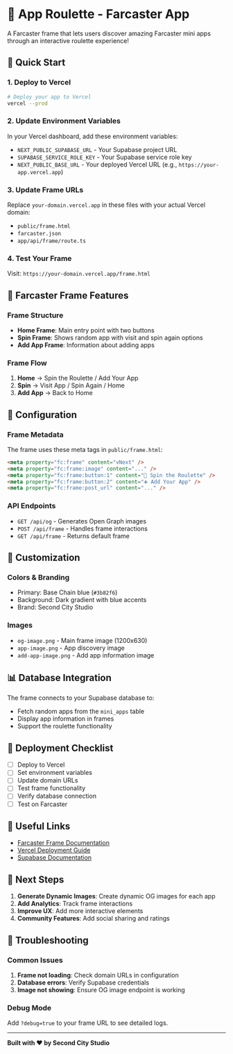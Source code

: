 # 🎰 App Roulette - Farcaster App

A Farcaster frame that lets users discover amazing Farcaster mini apps through an interactive roulette experience!

## 🚀 Quick Start

### 1. Deploy to Vercel
```bash
# Deploy your app to Vercel
vercel --prod
```

### 2. Update Environment Variables
In your Vercel dashboard, add these environment variables:
- `NEXT_PUBLIC_SUPABASE_URL` - Your Supabase project URL
- `SUPABASE_SERVICE_ROLE_KEY` - Your Supabase service role key
- `NEXT_PUBLIC_BASE_URL` - Your deployed Vercel URL (e.g., `https://your-app.vercel.app`)

### 3. Update Frame URLs
Replace `your-domain.vercel.app` in these files with your actual Vercel domain:
- `public/frame.html`
- `farcaster.json`
- `app/api/frame/route.ts`

### 4. Test Your Frame
Visit: `https://your-domain.vercel.app/frame.html`

## 📱 Farcaster Frame Features

### Frame Structure
- **Home Frame**: Main entry point with two buttons
- **Spin Frame**: Shows random app with visit and spin again options
- **Add App Frame**: Information about adding apps

### Frame Flow
1. **Home** → Spin the Roulette / Add Your App
2. **Spin** → Visit App / Spin Again / Home
3. **Add App** → Back to Home

## 🔧 Configuration

### Frame Metadata
The frame uses these meta tags in `public/frame.html`:
```html
<meta property="fc:frame" content="vNext" />
<meta property="fc:frame:image" content="..." />
<meta property="fc:frame:button:1" content="🎰 Spin the Roulette" />
<meta property="fc:frame:button:2" content="➕ Add Your App" />
<meta property="fc:frame:post_url" content="..." />
```

### API Endpoints
- `GET /api/og` - Generates Open Graph images
- `POST /api/frame` - Handles frame interactions
- `GET /api/frame` - Returns default frame

## 🎨 Customization

### Colors & Branding
- Primary: Base Chain blue (`#3b82f6`)
- Background: Dark gradient with blue accents
- Brand: Second City Studio

### Images
- `og-image.png` - Main frame image (1200x630)
- `app-image.png` - App discovery image
- `add-app-image.png` - Add app information image

## 📊 Database Integration

The frame connects to your Supabase database to:
- Fetch random apps from the `mini_apps` table
- Display app information in frames
- Support the roulette functionality

## 🚀 Deployment Checklist

- [ ] Deploy to Vercel
- [ ] Set environment variables
- [ ] Update domain URLs
- [ ] Test frame functionality
- [ ] Verify database connection
- [ ] Test on Farcaster

## 🔗 Useful Links

- [Farcaster Frame Documentation](https://docs.farcaster.xyz/developers/frames)
- [Vercel Deployment Guide](https://vercel.com/docs)
- [Supabase Documentation](https://supabase.com/docs)

## 🎯 Next Steps

1. **Generate Dynamic Images**: Create dynamic OG images for each app
2. **Add Analytics**: Track frame interactions
3. **Improve UX**: Add more interactive elements
4. **Community Features**: Add social sharing and ratings

## 🐛 Troubleshooting

### Common Issues
1. **Frame not loading**: Check domain URLs in configuration
2. **Database errors**: Verify Supabase credentials
3. **Image not showing**: Ensure OG image endpoint is working

### Debug Mode
Add `?debug=true` to your frame URL to see detailed logs.

---

**Built with ❤️ by Second City Studio** 